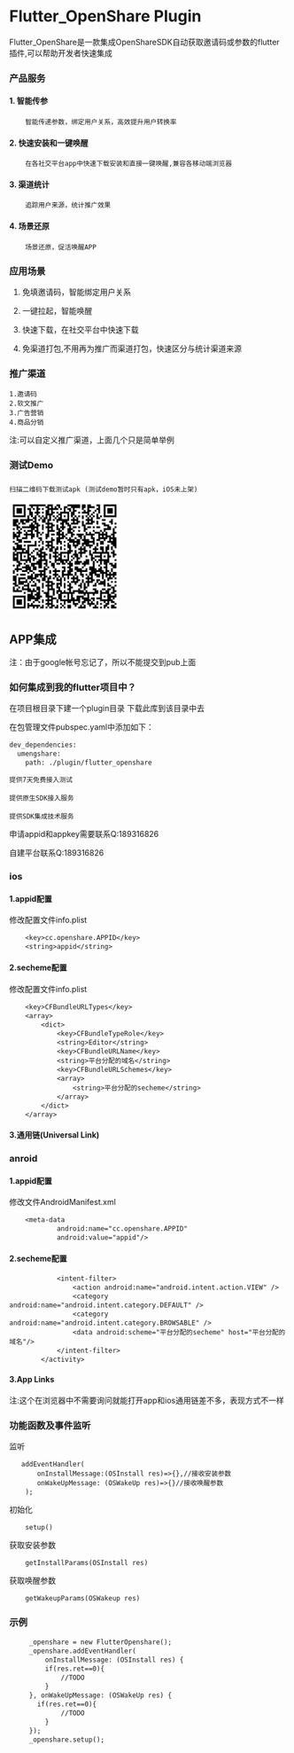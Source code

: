 # Flutter_OpenShare Plugin
Flutter_OpenShare是一款集成OpenShareSDK自动获取邀请码或参数的flutter 插件,可以帮助开发者快速集成

###   产品服务
####  1. 智能传参
```
    智能传递参数，绑定用户关系，高效提升用户转换率
```
####  2. 快速安装和一键唤醒
```
    在各社交平台app中快速下载安装和直接一键唤醒,兼容各移动端浏览器
```
####  3. 渠道统计
```
    追踪用户来源，统计推广效果
```
####  4. 场景还原
```
    场景还原，促活唤醒APP
```
### 应用场景

1. 免填邀请码，智能绑定用户关系

2. 一键拉起，智能唤醒

3. 快速下载，在社交平台中快速下载

4. 免渠道打包,不用再为推广而渠道打包，快速区分与统计渠道来源

### 推广渠道
    1.邀请码
    2.软文推广
    3.广告营销
    4.商品分销
注:可以自定义推广渠道，上面几个只是简单举例

### 测试Demo

### 
```
扫描二维码下载测试apk (测试demo暂时只有apk，iOS未上架)
```
<img src="https://github.com/An-uking/Flutter_OpenShare/blob/master/snapshots/20200820112817.jpg?raw=true" width="200" height="200">

## APP集成

注：由于google帐号忘记了，所以不能提交到pub上面

### 如何集成到我的flutter项目中？

在项目根目录下建一个plugin目录 下载此库到该目录中去

在包管理文件pubspec.yaml中添加如下：

```
dev_dependencies:
  umengshare:
    path: ./plugin/flutter_openshare 
```

```
提供7天免费接入测试

提供原生SDK接入服务

提供SDK集成技术服务
```
申请appid和appkey需要联系Q:189316826

自建平台联系Q:189316826

### ios

#### 1.appid配置
修改配置文件info.plist
```
	<key>cc.openshare.APPID</key>
	<string>appid</string>
```
#### 2.secheme配置
修改配置文件info.plist
```
	<key>CFBundleURLTypes</key>
	<array>
		<dict>
			<key>CFBundleTypeRole</key>
			<string>Editor</string>
			<key>CFBundleURLName</key>
			<string>平台分配的域名</string>
			<key>CFBundleURLSchemes</key>
			<array>
				<string>平台分配的secheme</string>
			</array>
		</dict>
	</array>
```
#### 3.通用链(Universal Link)
    
### anroid
#### 1.appid配置
修改文件AndroidManifest.xml

```
	<meta-data
            android:name="cc.openshare.APPID"
            android:value="appid"/>
```
#### 2.secheme配置
```         ...
            <intent-filter>
                <action android:name="android.intent.action.VIEW" />
                <category android:name="android.intent.category.DEFAULT" />
                <category android:name="android.intent.category.BROWSABLE" />
                <data android:scheme="平台分配的secheme" host="平台分配的域名"/>
            </intent-filter>
        </activity>
```
#### 3.App Links
注:这个在浏览器中不需要询问就能打开app和ios通用链差不多，表现方式不一样

### 功能函数及事件监听
监听

```
   addEventHandler(
       onInstallMessage:(OSInstall res)=>{},//接收安装参数
       onWakeUpMessage: (OSWakeUp res)=>{}//接收唤醒参数
    );
```

初始化
```
    setup()
```
获取安装参数
```
    getInstallParams(OSInstall res)
```
获取唤醒参数
```
    getWakeupParams(OSWakeup res)
```
### 示例
```
     _openshare = new FlutterOpenshare();
     _openshare.addEventHandler(
         onInstallMessage: (OSInstall res) {
         if(res.ret==0){
             //TODO
         }
     }, onWakeUpMessage: (OSWakeUp res) {
       if(res.ret==0){
             //TODO
         }
     });
     _openshare.setup();
```
